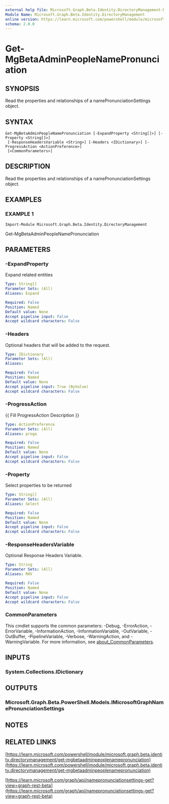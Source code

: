 ```yaml
---
external help file: Microsoft.Graph.Beta.Identity.DirectoryManagement-help.xml
Module Name: Microsoft.Graph.Beta.Identity.DirectoryManagement
online version: https://learn.microsoft.com/powershell/module/microsoft.graph.beta.identity.directorymanagement/get-mgbetaadminpeoplenamepronunciation
schema: 2.0.0
---
```


# Get-MgBetaAdminPeopleNamePronunciation

## SYNOPSIS
Read the properties and relationships of a namePronunciationSettings object.

## SYNTAX

```
Get-MgBetaAdminPeopleNamePronunciation [-ExpandProperty <String[]>] [-Property <String[]>]
 [-ResponseHeadersVariable <String>] [-Headers <IDictionary>] [-ProgressAction <ActionPreference>]
 [<CommonParameters>]
```

## DESCRIPTION
Read the properties and relationships of a namePronunciationSettings object.

## EXAMPLES

### EXAMPLE 1
```
Import-Module Microsoft.Graph.Beta.Identity.DirectoryManagement
```

Get-MgBetaAdminPeopleNamePronunciation

## PARAMETERS

### -ExpandProperty
Expand related entities

```yaml
Type: String[]
Parameter Sets: (All)
Aliases: Expand

Required: False
Position: Named
Default value: None
Accept pipeline input: False
Accept wildcard characters: False
```

### -Headers
Optional headers that will be added to the request.

```yaml
Type: IDictionary
Parameter Sets: (All)
Aliases:

Required: False
Position: Named
Default value: None
Accept pipeline input: True (ByValue)
Accept wildcard characters: False
```

### -ProgressAction
{{ Fill ProgressAction Description }}

```yaml
Type: ActionPreference
Parameter Sets: (All)
Aliases: proga

Required: False
Position: Named
Default value: None
Accept pipeline input: False
Accept wildcard characters: False
```

### -Property
Select properties to be returned

```yaml
Type: String[]
Parameter Sets: (All)
Aliases: Select

Required: False
Position: Named
Default value: None
Accept pipeline input: False
Accept wildcard characters: False
```

### -ResponseHeadersVariable
Optional Response Headers Variable.

```yaml
Type: String
Parameter Sets: (All)
Aliases: RHV

Required: False
Position: Named
Default value: None
Accept pipeline input: False
Accept wildcard characters: False
```

### CommonParameters
This cmdlet supports the common parameters: -Debug, -ErrorAction, -ErrorVariable, -InformationAction, -InformationVariable, -OutVariable, -OutBuffer, -PipelineVariable, -Verbose, -WarningAction, and -WarningVariable. For more information, see [about_CommonParameters](http://go.microsoft.com/fwlink/?LinkID=113216).

## INPUTS

### System.Collections.IDictionary
## OUTPUTS

### Microsoft.Graph.Beta.PowerShell.Models.IMicrosoftGraphNamePronunciationSettings
## NOTES

## RELATED LINKS

[https://learn.microsoft.com/powershell/module/microsoft.graph.beta.identity.directorymanagement/get-mgbetaadminpeoplenamepronunciation](https://learn.microsoft.com/powershell/module/microsoft.graph.beta.identity.directorymanagement/get-mgbetaadminpeoplenamepronunciation)

[https://learn.microsoft.com/graph/api/namepronunciationsettings-get?view=graph-rest-beta](https://learn.microsoft.com/graph/api/namepronunciationsettings-get?view=graph-rest-beta)























